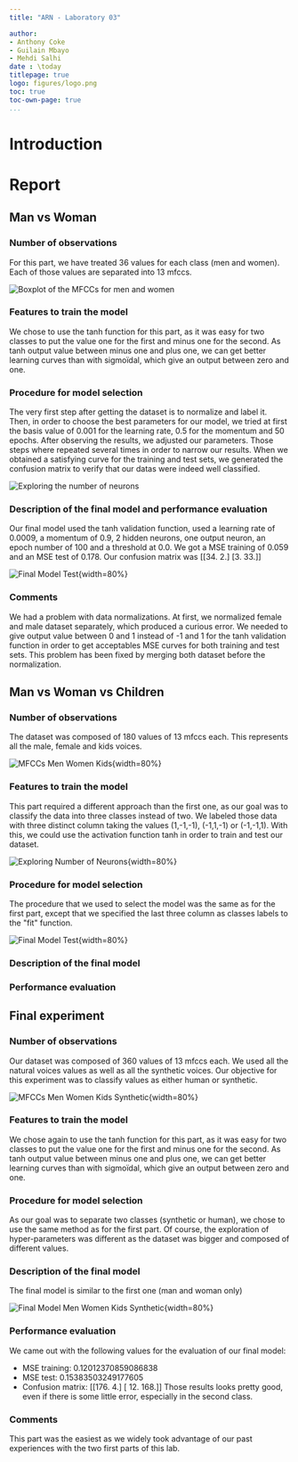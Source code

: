 ```yaml
---
title: "ARN - Laboratory 03"

author: 
- Anthony Coke
- Guilain Mbayo
- Mehdi Salhi
date : \today
titlepage: true
logo: figures/logo.png
toc: true
toc-own-page: true
...
```

 
# Introduction

# Report
## Man vs Woman

### Number of observations
For this part, we have treated 36 values for each class (men and women).
Each of those values are separated into 13 mfccs.

![Boxplot of the MFCCs for men and women](figures/ARN-L3-MFCC-Men-Women.png)

### Features to train the model
We chose to use the tanh function for this part, as it was easy for two classes to put the value one for the first and minus one for the second. 
As tanh output value between minus one and plus one, we can get better learning curves than with sigmoïdal, which give an output between zero and one.

### Procedure for model selection
The very first step after getting the dataset is to normalize and label it.
Then, in order to choose the best parameters for our model, we tried at first the basis value of 0.001 for the learning rate, 0.5 for the momentum and 50 epochs. 
After observing the results, we adjusted our parameters. Those steps where repeated several times in order to narrow our results.
When we obtained a satisfying curve for the training and test sets, we generated the confusion matrix to verify that our datas were indeed well classified.

![Exploring the number of neurons](figures/ARN-L3-ExploringNeuron-Men-Women.png)

### Description of the final model and performance evaluation
Our final model used the tanh validation function, used a learning rate of 0.0009, a momentum of 0.9, 2 hidden neurons, one output neuron, an epoch number of 100 and a threshold at 0.0.
We got a MSE training of 0.059 and an MSE test of 0.178. Our confusion matrix was [[34. 2.] [3. 33.]]


![Final Model Test](figures/ARN-L3-FinalModel-Men-Women.png){width=80%}


### Comments
We had a problem with data normalizations. At first, we normalized female and male dataset
separately, which produced a curious error. We needed to give output value between 0 and 1
instead of -1 and 1 for the tanh validation function in order to get acceptables MSE curves 
for both training and test sets. This problem has been fixed by merging both dataset before 
the normalization.

## Man vs Woman vs Children

### Number of observations
The dataset was composed of 180 values of 13 mfccs each. This represents all the 
male, female and kids voices. 

![MFCCs Men Women Kids](figures/ARN-L3-MFCC-Men-Women-Kids.png){width=80%}

### Features to train the model
This part required a different approach than the first one, as our goal was to classify
the data into three classes instead of two. We labeled those data with three distinct 
column taking the values (1,-1,-1), (-1,1,-1) or (-1,-1,1). With this, we could use the
activation function tanh in order to train and test our dataset.

![Exploring Number of Neurons](figures/ARN-L3-ExploringNeurons-Men-Women-Kids.png){width=80%}

### Procedure for model selection
The procedure that we used to select the model was the same as for the first part, except that we specified the last three column as classes labels to the "fit" function. 

![Final Model Test](figures/ARN-L3-FinalModel-Men-Women.png){width=80%}

### Description of the final model


### Performance evaluation 

## Final experiment

### Number of observations
Our dataset was composed of 360 values of 13 mfccs each. We used all the natural voices 
values as well as all the synthetic voices. Our objective for this experiment was to 
classify values as either human or synthetic.

![MFCCs Men Women Kids Synthetic](figures/ARN-L3-MFCC-Men-Women-Kids-Synth.png){width=80%}

### Features to train the model
We chose again to use the tanh function for this part, as it was easy for two classes to put the value one for the first and minus one for the second.
As tanh output value between minus one and plus one, we can get better learning curves than with sigmoïdal, which give an output between zero and one.

### Procedure for model selection
As our goal was to separate two classes (synthetic or human), we chose to use the same
method as for the first part. 
Of course, the exploration of hyper-parameters was different as the dataset was bigger and 
composed of different values.

### Description of the final model
The final model is similar to the first one (man and woman only)

![Final Model Men Women Kids Synthetic](figures/ARN-L3-FinalModel-Men-Women-Kids-Synth.png){width=80%}

### Performance evaluation 
We came out with the following values for the evaluation of our final model:
- MSE training:  0.12012370859086838
- MSE test:  0.15383503249177605
- Confusion matrix:
 [[176.   4.]
  [ 12. 168.]]
Those results looks pretty good, even if there is some little error, especially in the second class.

### Comments
This part was the easiest as we widely took advantage of our past experiences with the 
two first parts of this lab.

